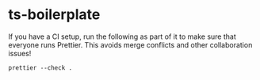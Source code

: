 # ts-boilerplate

If you have a CI setup, run the following as part of it to make sure that everyone runs Prettier. This avoids merge conflicts and other collaboration issues!

`prettier --check .`
